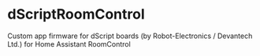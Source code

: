 # dScriptRoomControl
Custom app firmware for dScript boards (by Robot-Electronics / Devantech Ltd.) for Home Assistant RoomControl
